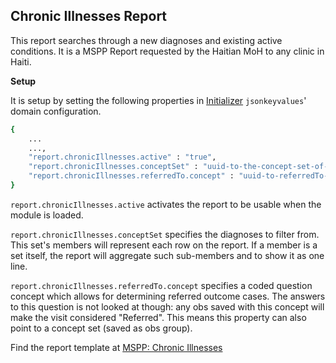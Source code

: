 ## Chronic Illnesses Report
This report searches through a new diagnoses and existing active conditions. It is a MSPP Report requested by the Haitian MoH to any clinic in Haiti.

**Setup**

It is setup by setting the following properties in [Initializer](https://github.com/mekomsolutions/openmrs-module-initializer) `jsonkeyvalues`' domain configuration. 

```bash
{
    ...
    ...,
    "report.chronicIllnesses.active" : "true",
    "report.chronicIllnesses.conceptSet" : "uuid-to-the-concept-set-of-diagnoses",
    "report.chronicIllnesses.referredTo.concept" : "uuid-to-referredTo-concept"
}
```
`report.chronicIllnesses.active` activates the report to be usable when the module is loaded.

`report.chronicIllnesses.conceptSet` specifies the diagnoses to filter from. This set's members will represent each row on the report. If a member is a set itself, the report will aggregate such sub-members and to show it as one line.

`report.chronicIllnesses.referredTo.concept` specifies a coded question concept which allows for determining referred outcome cases. The answers to this question is not looked at though: any obs saved with this concept will make the visit considered "Referred". This means this property can also point to a concept set (saved as obs group).

Find the report template at [MSPP: Chronic Illnesses](https://docs.google.com/spreadsheets/d/13A3gBRwi45-YwnArNsDgQB4EPVwsTswp/edit#gid=704979704)
